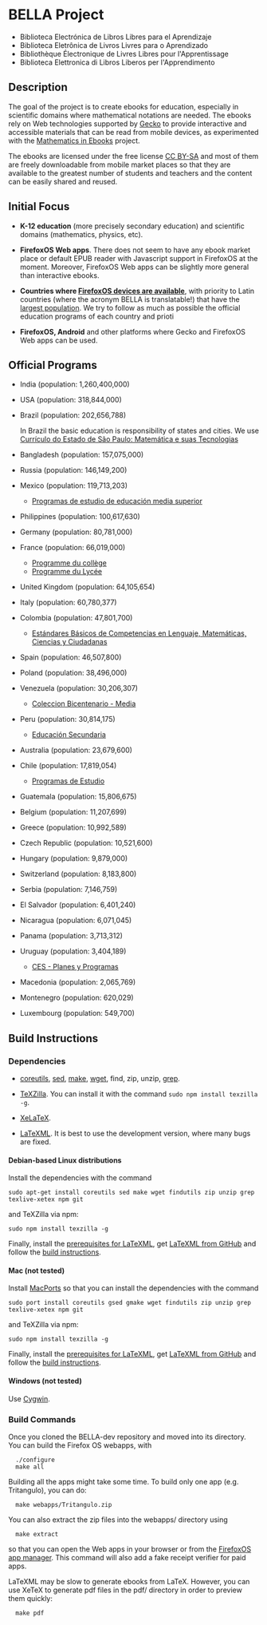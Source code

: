 BELLA Project
=============

* Biblioteca Electrónica de Libros Libres para el Aprendizaje
* Biblioteca Eletrônica de Livros Livres para o Aprendizado
* Bibliothèque Électronique de Livres Libres pour l'Apprentissage
* Biblioteca Elettronica di Libros Liberos per l'Apprendimento

Description
-----------

The goal of the project is to create ebooks for education,
especially in scientific domains where mathematical notations are needed. The
ebooks rely on Web technologies supported by
[Gecko](https://developer.mozilla.org/en-US/docs/Mozilla/Gecko)
to provide interactive and accessible materials that can be read from mobile
devices, as experimented with the
[Mathematics in Ebooks](http://www.ulule.com/mathematics-ebooks/) project.

The ebooks are licensed under the free license
[CC BY-SA](http://creativecommons.org/licenses/by-sa/4.0/) and most of
them are freely downloadable from mobile market places so that they are
available to the greatest number of students and teachers and the content can
be easily shared and reused.

Initial Focus
-------------

* **K-12 education** (more precisely secondary education) and scientific domains
  (mathematics, physics, etc).

* **FirefoxOS Web apps**. There does not seem to have any ebook
  market place or default EPUB reader with Javascript support in FirefoxOS at
  the moment. Moreover, FirefoxOS Web apps can be slightly more general than
  interactive ebooks.

* **Countries where [FirefoxOS devices are available](https://www.mozilla.org/firefox/os/devices/)**, with priority to Latin countries (where the acronym BELLA
  is translatable!) that have the
  [largest population](https://en.wikipedia.org/wiki/List_of_countries_by_population). We try to follow as much as possible the official
  education programs of each country and prioti

* **FirefoxOS, Android** and other platforms where Gecko and FirefoxOS Web
  apps can be used.

Official Programs
-----------------

* India (population: 1,260,400,000)

* USA (population: 318,844,000)

* Brazil (population: 202,656,788)

  In Brazil the basic education is responsibility of states and cities.
  We use [Currículo do Estado de São Paulo: Matemática e suas Tecnologias](http://www.educacao.sp.gov.br/a2sitebox/arquivos/documentos/238.pdf)

* Bangladesh (population: 157,075,000)

* Russia (population: 146,149,200)

* Mexico (population: 119,713,203)
   * [Programas de estudio de educación media superior](http://www.dgb.sep.gob.mx/02-m1/03-iacademica/programasdeestudio.php)

* Philippines (population: 100,617,630)

* Germany (population: 80,781,000)

* France (population: 66,019,000)
  * [Programme du collège](http://www.education.gouv.fr/cid81/les-programmes.html)
  * [Programme du Lycée](http://eduscol.education.fr/pid26017/programmes-du-lycee.html)

* United Kingdom (population: 64,105,654)

* Italy (population: 60,780,377)

* Colombia (population: 47,801,700)
  * [Estándares Básicos de Competencias en Lenguaje, Matemáticas, Ciencias y Ciudadanas](http://www.mineducacion.gov.co/cvn/1665/article-116042.html)

* Spain (population: 46,507,800)

* Poland (population: 38,496,000)

* Venezuela (population: 30,206,307)
  * [Coleccion Bicentenario - Media](http://www.me.gob.ve/coleccion_bicentenario/pdf/media/)

* Peru (population: 30,814,175)
  * [Educación Secundaria](http://ebr.minedu.gob.pe/pdfs/dcn2009_III_secundaria.pdf)

* Australia (population: 23,679,600)

* Chile (population: 17,819,054)
  * [Programas de Estudio](http://www.mineduc.cl/index5_int.php?id_portal=47&id_contenido=17116&id_seccion=3264&c=10)

* Guatemala (population: 15,806,675)

* Belgium (population: 11,207,699)

* Greece (population: 10,992,589)

* Czech Republic (population: 10,521,600)

* Hungary (population: 9,879,000)

* Switzerland (population: 8,183,800)

* Serbia (population: 7,146,759)

* El Salvador (population: 6,401,240)

* Nicaragua (population: 6,071,045)

* Panama (population: 3,713,312)

* Uruguay (population: 3,404,189)
  * [CES - Planes y Programas](http://www.ces.edu.uy/ces/index.php?option=com_content&view=category&layout=blog&id=40&Itemid=71)

* Macedonia (population: 2,065,769)

* Montenegro (population: 620,029)

* Luxembourg (population: 549,700)

Build Instructions
------------------

### Dependencies

- [coreutils](https://www.gnu.org/software/coreutils/), [sed](https://www.gnu.org/software/sed/), [make](https://www.gnu.org/software/make/), [wget](https://www.gnu.org/software/wget/), find, zip, unzip, [grep](https://www.gnu.org/software/grep/grep.html).

- [TeXZilla](https://github.com/fred-wang/TeXZilla).
  You can install it with the command `sudo npm install texzilla -g`.

- [XeLaTeX](http://www.xelatex.org/).

- [LaTeXML](https://github.com/brucemiller/LaTeXML). It is best to use the
  development version, where many bugs are fixed.

#### Debian-based Linux distributions

Install the dependencies with the command

    sudo apt-get install coreutils sed make wget findutils zip unzip grep texlive-xetex npm git

and TeXZilla via npm:

    sudo npm install texzilla -g

Finally, install the [prerequisites for LaTeXML](http://dlmf.nist.gov/LaTeXML/get.html#SS2.SSS0.P2), get [LaTeXML from GitHub](http://dlmf.nist.gov/LaTeXML/get.html#SS7) and follow the [build instructions](http://dlmf.nist.gov/LaTeXML/get.html#SS6.SSS0.P2).

#### Mac (not tested)

Install [MacPorts](https://www.macports.org/install.php) so that you can
install the dependencies with the command

    sudo port install coreutils gsed gmake wget findutils zip unzip grep texlive-xetex npm git

and TeXZilla via npm:

    sudo npm install texzilla -g

Finally, install the [prerequisites for LaTeXML](http://dlmf.nist.gov/LaTeXML/get.html#SS3.SSS0.P2), get [LaTeXML from GitHub](http://dlmf.nist.gov/LaTeXML/get.html#SS7) and follow the [build instructions](http://dlmf.nist.gov/LaTeXML/get.html#SS6.SSS0.P2).

#### Windows (not tested)

Use [Cygwin](http://cygwin.com/).

### Build Commands

Once you cloned the BELLA-dev repository and moved into its directory. You can
build the Firefox OS webapps, with

      ./configure
      make all

Building all the apps might take some time. To build only one app
(e.g. Tritangulo), you can do:

      make webapps/Tritangulo.zip

You can also extract the zip files into the webapps/ directory using

      make extract

so that you can open the Web apps in your browser or from the
[FirefoxOS app manager](about:app-manager). This command will also add a fake
receipt verifier for paid apps.

LaTeXML may be slow to generate ebooks from LaTeX. However, you can use XeTeX
to generate pdf files in the pdf/ directory in order to preview them quickly:

      make pdf
